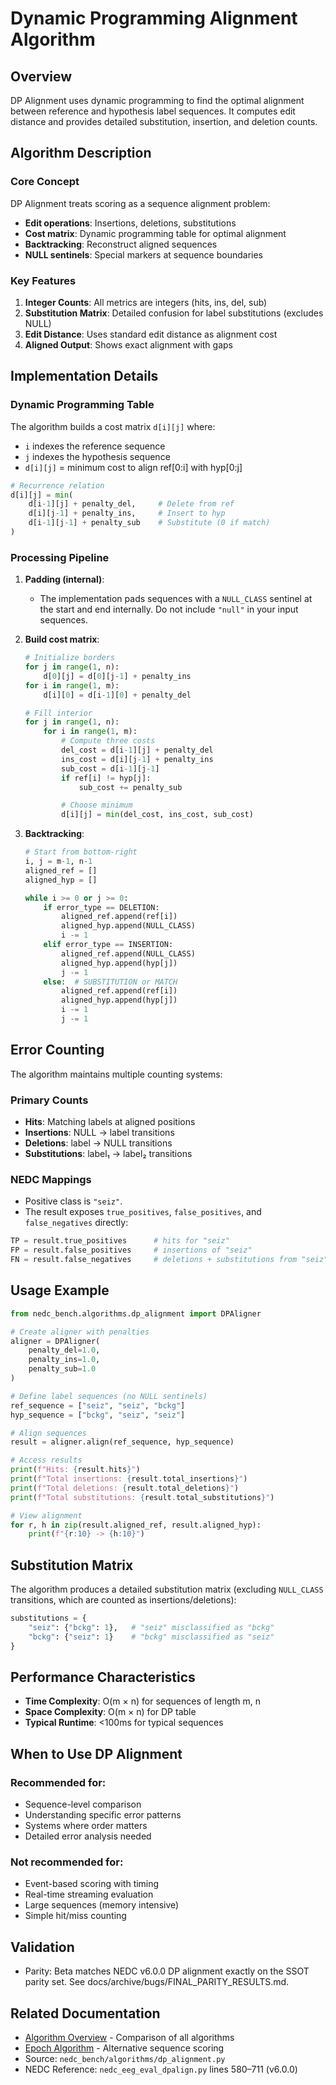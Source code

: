 # Dynamic Programming Alignment Algorithm

## Overview

DP Alignment uses dynamic programming to find the optimal alignment between reference and hypothesis label sequences. It computes edit distance and provides detailed substitution, insertion, and deletion counts.

## Algorithm Description

### Core Concept
DP Alignment treats scoring as a sequence alignment problem:
- **Edit operations**: Insertions, deletions, substitutions
- **Cost matrix**: Dynamic programming table for optimal alignment
- **Backtracking**: Reconstruct aligned sequences
- **NULL sentinels**: Special markers at sequence boundaries

### Key Features
1. **Integer Counts**: All metrics are integers (hits, ins, del, sub)
2. **Substitution Matrix**: Detailed confusion for label substitutions (excludes NULL)
3. **Edit Distance**: Uses standard edit distance as alignment cost
4. **Aligned Output**: Shows exact alignment with gaps

## Implementation Details

### Dynamic Programming Table

The algorithm builds a cost matrix `d[i][j]` where:
- `i` indexes the reference sequence
- `j` indexes the hypothesis sequence
- `d[i][j]` = minimum cost to align ref[0:i] with hyp[0:j]

```python
# Recurrence relation
d[i][j] = min(
    d[i-1][j] + penalty_del,     # Delete from ref
    d[i][j-1] + penalty_ins,     # Insert to hyp
    d[i-1][j-1] + penalty_sub    # Substitute (0 if match)
)
```

### Processing Pipeline

1. **Padding (internal)**:
   - The implementation pads sequences with a `NULL_CLASS` sentinel at the start and end internally. Do not include `"null"` in your input sequences.

2. **Build cost matrix**:
   ```python
   # Initialize borders
   for j in range(1, n):
       d[0][j] = d[0][j-1] + penalty_ins
   for i in range(1, m):
       d[i][0] = d[i-1][0] + penalty_del

   # Fill interior
   for j in range(1, n):
       for i in range(1, m):
           # Compute three costs
           del_cost = d[i-1][j] + penalty_del
           ins_cost = d[i][j-1] + penalty_ins
           sub_cost = d[i-1][j-1]
           if ref[i] != hyp[j]:
               sub_cost += penalty_sub

           # Choose minimum
           d[i][j] = min(del_cost, ins_cost, sub_cost)
   ```

3. **Backtracking**:
   ```python
   # Start from bottom-right
   i, j = m-1, n-1
   aligned_ref = []
   aligned_hyp = []

   while i >= 0 or j >= 0:
       if error_type == DELETION:
           aligned_ref.append(ref[i])
           aligned_hyp.append(NULL_CLASS)
           i -= 1
       elif error_type == INSERTION:
           aligned_ref.append(NULL_CLASS)
           aligned_hyp.append(hyp[j])
           j -= 1
       else:  # SUBSTITUTION or MATCH
           aligned_ref.append(ref[i])
           aligned_hyp.append(hyp[j])
           i -= 1
           j -= 1
   ```

## Error Counting

The algorithm maintains multiple counting systems:

### Primary Counts
- **Hits**: Matching labels at aligned positions
- **Insertions**: NULL → label transitions
- **Deletions**: label → NULL transitions
- **Substitutions**: label₁ → label₂ transitions

### NEDC Mappings
- Positive class is `"seiz"`.
- The result exposes `true_positives`, `false_positives`, and `false_negatives` directly:
```python
TP = result.true_positives      # hits for "seiz"
FP = result.false_positives     # insertions of "seiz"
FN = result.false_negatives     # deletions + substitutions from "seiz"
```

## Usage Example

```python
from nedc_bench.algorithms.dp_alignment import DPAligner

# Create aligner with penalties
aligner = DPAligner(
    penalty_del=1.0,
    penalty_ins=1.0,
    penalty_sub=1.0
)

# Define label sequences (no NULL sentinels)
ref_sequence = ["seiz", "seiz", "bckg"]
hyp_sequence = ["bckg", "seiz", "seiz"]

# Align sequences
result = aligner.align(ref_sequence, hyp_sequence)

# Access results
print(f"Hits: {result.hits}")
print(f"Total insertions: {result.total_insertions}")
print(f"Total deletions: {result.total_deletions}")
print(f"Total substitutions: {result.total_substitutions}")

# View alignment
for r, h in zip(result.aligned_ref, result.aligned_hyp):
    print(f"{r:10} -> {h:10}")
```

## Substitution Matrix

The algorithm produces a detailed substitution matrix (excluding `NULL_CLASS` transitions, which are counted as insertions/deletions):

```python
substitutions = {
    "seiz": {"bckg": 1},   # "seiz" misclassified as "bckg"
    "bckg": {"seiz": 1}    # "bckg" misclassified as "seiz"
}
```

## Performance Characteristics

- **Time Complexity**: O(m × n) for sequences of length m, n
- **Space Complexity**: O(m × n) for DP table
- **Typical Runtime**: <100ms for typical sequences

## When to Use DP Alignment

### Recommended for:
- Sequence-level comparison
- Understanding specific error patterns
- Systems where order matters
- Detailed error analysis needed

### Not recommended for:
- Event-based scoring with timing
- Real-time streaming evaluation
- Large sequences (memory intensive)
- Simple hit/miss counting

## Validation

- Parity: Beta matches NEDC v6.0.0 DP alignment exactly on the SSOT parity set. See docs/archive/bugs/FINAL_PARITY_RESULTS.md.

## Related Documentation
- [Algorithm Overview](overview.md) - Comparison of all algorithms
- [Epoch Algorithm](epoch.md) - Alternative sequence scoring
- Source: `nedc_bench/algorithms/dp_alignment.py`
- NEDC Reference: `nedc_eeg_eval_dpalign.py` lines 580–711 (v6.0.0)
